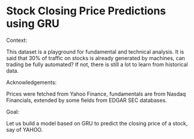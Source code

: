 # Stock Closing Price Predictions using GRU


Context:

This dataset is a playground for fundamental and technical analysis. It is said that 30% of traffic on stocks is already generated by machines, 
can trading be fully automated? If not, there is still a lot to learn from historical data.

Acknowledgements:

Prices were fetched from Yahoo Finance, fundamentals are from Nasdaq Financials, extended by some fields from EDGAR SEC databases.

Goal:

Let us build a model based on GRU to predict the closing price of a stock, say of YAHOO.


